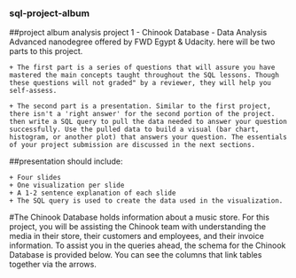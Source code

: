 ### sql-project-album
##project album analysis
project 1 - Chinook Database - Data Analysis Advanced nanodegree offered by FWD Egypt & Udacity.
here will be two parts to this project.

    + The first part is a series of questions that will assure you have mastered the main concepts taught throughout the SQL lessons. Though these questions will not graded" by a reviewer, they will help you self-assess.
  
    + The second part is a presentation. Similar to the first project, there isn't a 'right answer' for the second portion of the project.  then write a SQL query to pull the data needed to answer your question successfully. Use the pulled data to build a visual (bar chart, histogram, or another plot) that answers your question. The essentials of your project submission are discussed in the next sections. 


##presentation should include:

    + Four slides
    + One visualization per slide
    + A 1-2 sentence explanation of each slide
    + The SQL query is used to create the data used in the visualization.
    
#The Chinook Database holds information about a music store. For this project, you will be assisting the Chinook team with understanding the media in their store, their customers and employees, and their invoice information. To assist you in the queries ahead, the schema for the Chinook Database is provided below. You can see the columns that link tables together via the arrows.
